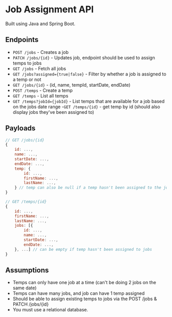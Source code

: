 # Job Assignment API
Built using Java and Spring Boot.

## Endpoints
-   `POST /jobs` - Creates a job
-   `PATCH /jobs/{id}` - Updates job, endpoint should be used to assign temps to jobs
-   `GET /jobs` - Fetch all jobs
-   `GET /jobs?assigned={true|false}` - Filter by whether a job is assigned to a temp or not
-   `GET /jobs/{id}` - (id, name, tempId, startDate, endDate)
-   `POST /temps` - Create a temp
-   `GET /temps` - List all temps
-   `GET /temps?jobId={jobId}` - List temps that are available for a job based on the jobs date range -`GET /temps/{id}` - get temp by id (should also display jobs they've been assigned to)

## Payloads
```js 
// GET /jobs/{id}
{
	id: ...,
	name: ...,
	startDate: ...,
	endDate: ...,
	temp: {
		id: ...,
		firstName: ...,
		lastName: ...,
	} // temp can also be null if a temp hasn't been assigned to the job
}

// GET /temps/{id}
{
	id: ...,
	firstName: ...,
	lastName: ...,
	jobs: [{
		id: ...,
		name: ...,
		startDate: ...,
		endDate: ...,
	}, ...] // can be empty if temp hasn't been assigned to jobs
}
```

## Assumptions

-   Temps can only have one job at a time (can't be doing 2 jobs on the same date)
-   Temps can have many jobs, and job can have 1 temp assigned
-   Should be able to assign existing temps to jobs via the POST /jobs & PATCH /jobs/{id}
-   You must use a relational database.